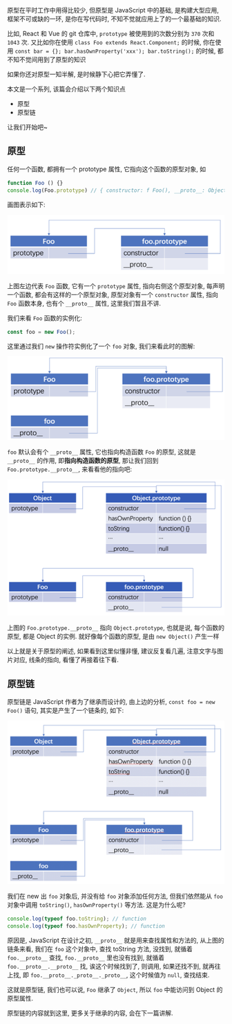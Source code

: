 原型在平时工作中用得比较少, 但原型是 JavaScript 中的基础, 是构建大型应用, 框架不可或缺的一环, 是你在写代码时, 不知不觉就应用上了的一个最基础的知识. 

比如, React 和 Vue 的 git 仓库中, `prototype` 被使用到的次数分别为 `370` 次和 `1043` 次. 又比如你在使用 `class Foo extends React.Component;` 的时候, 你在使用 `const bar = {}; bar.hasOwnProperty('xxx'); bar.toString();` 的时候, 都不知不觉间用到了原型的知识

如果你还对原型一知半解, 是时候静下心把它弄懂了.

本文是一个系列, 该篇会介绍以下两个知识点

* 原型
* 原型链

让我们开始吧~

## 原型

任何一个函数, 都拥有一个 prototype 属性, 它指向这个函数的原型对象, 如

```js
function Foo () {}
console.log(Foo.prototype) // { constructor: f Foo(), __proto__: Object }
```

画图表示如下:

![Foo 的原型](./foo-prototype.png)

上图左边代表 `Foo` 函数, 它有一个 `prototype` 属性, 指向右侧这个原型对象, 每声明一个函数, 都会有这样的一个原型对象, 原型对象有一个 `constructor` 属性, 指向 `Foo` 函数本身, 也有个 `__proto__` 属性, 这里我们暂且不讲.

我们来看 `Foo` 函数的实例化:

```js
const foo = new Foo();
```

这里通过我们 `new` 操作符实例化了一个 `foo` 对象, 我们来看此时的图解:

![new Foo](./new-foo.png)

`foo` 默认会有个 `__proto__` 属性, 它也指向构造函数 `Foo` 的原型, 这就是 `__proto__` 的作用, 即**指向构造函数的原型**, 那让我们回到 `Foo.prototype.__proto__`, 来看看他的指向吧:

![Foo 原型的 __proto__](./foo-prototype-__proto__.png)

上图的 `Foo.prototype.__proto__` 指向 `Object.prototype`, 也就是说, 每个函数的原型, 都是 Object 的实例. 就好像每个函数的原型, 是由 `new Object()` 产生一样

以上就是关于原型的阐述, 如果看到这里似懂非懂, 建议反复看几遍, 注意文字与图片对应, 线条的指向, 看懂了再接着往下看.

## 原型链

原型链是 JavaScript 作者为了继承而设计的, 由上边的分析, `const foo = new Foo()` 语句, 其实是产生了一个链条的, 如下:

![原型链](./prototype-chain.png)

我们在 new 出 `foo` 对象后, 并没有给 `foo` 对象添加任何方法, 但我们依然能从 `foo` 对象中调用 `toString()`, `hasOwnProperty()` 等方法. 这是为什么呢?

```js
console.log(typeof foo.toString); // function
console.log(typeof foo.hasOwnProperty); // function
```

原因是, JavaScript 在设计之初, `__proto__` 就是用来查找属性和方法的, 从上图的链条来看, 我们在 `foo` 这个对象中, 查找 toString 方法, 没找到, 就循着 `foo.__proto__` 查找, `foo.__proto__` 里也没有找到, 就循着 `foo.__proto__.__proto__` 找, 诶这个时候找到了, 则调用, 如果还找不到, 就再往上找, 即 `foo.__proto__._proto__._proto__`, 这个时候值为 `null`, 查找结束.

这就是原型链, 我们也可以说, `Foo` 继承了 `Object`, 所以 `foo` 中能访问到 Object 的原型属性.

原型链的内容就到这里, 更多关于继承的内容, 会在下一篇讲解.
